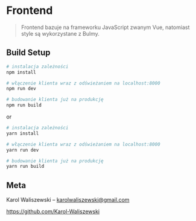 # Frontend

> Frontend bazuje na frameworku JavaScript zwanym Vue, natomiast style są wykorzystane z Bulmy.

## Build Setup

``` bash
# instalacja zależności
npm install

# włączenie klienta wraz z odświeżaniem na localhost:8000
npm run dev

# budowanie klienta już na produkcję
npm run build

```

or

``` bash
# instalacja zależności
yarn install

# włączenie klienta wraz z odświeżaniem na localhost:8000
yarn run dev

# budowanie klienta już na produkcję
yarn run build

```

## Meta

Karol Waliszewski – [karolwaliszewski@gmail.com](mailto:karolwaliszewski@gmail.com)

https://github.com/Karol-Waliszewski
